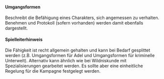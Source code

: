 #### Umgangsformen

Beschreibt die Befähigung eines Charakters, sich angemessen zu verhalten. Benehmen und Protokoll (sofern vorhanden)
werden damit ebenfalls dargestellt.

#### Spielleiterhinweis

Die Fähigkeit ist recht allgemein gehalten und kann bei Bedarf gesplittet werden (z.B. Umgangsformen für Adel und
Umgangsformen für kriminelle Unterwelt). Alternativ kann ähnlich wie bei Wildniskunde mit Spezialisierungen gearbeitet
werden. Es sollte aber eine einheitliche Regelung für die Kampagne festgelegt werden.

